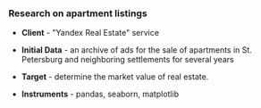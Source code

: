 ### Research on apartment listings 
* **Client** - "Yandex Real Estate" service

* **Initial Data** - an archive of ads for the sale of apartments in St. Petersburg and neighboring settlements for several years 

* **Target** - determine the market value of real estate.

* **Instruments** - pandas, seaborn, matplotlib
